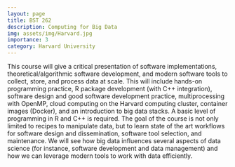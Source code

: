 ```yaml
---
layout: page
title: BST 262
description: Computing for Big Data
img: assets/img/Harvard.jpg
importance: 3
category: Harvard University
---
```


This course will give a critical presentation of software implementations, theoretical/algorithmic software development, and modern software tools to collect, store, and process data at scale. This will include hands-on programming practice, R package development (with C++ integration), software design and good software development practice, multiprocessing with OpenMP, cloud computing on the Harvard computing cluster, container images (Docker), and an introduction to big data stacks. A basic level of programming in R and C++ is required. The goal of the course is not only limited to recipes to manipulate data, but to learn state of the art workflows for software design and dissemination, software tool selection, and maintenance. We will see how big data influences several aspects of data science (for instance, software development and data management) and how we can leverage modern tools to work with data efficiently.